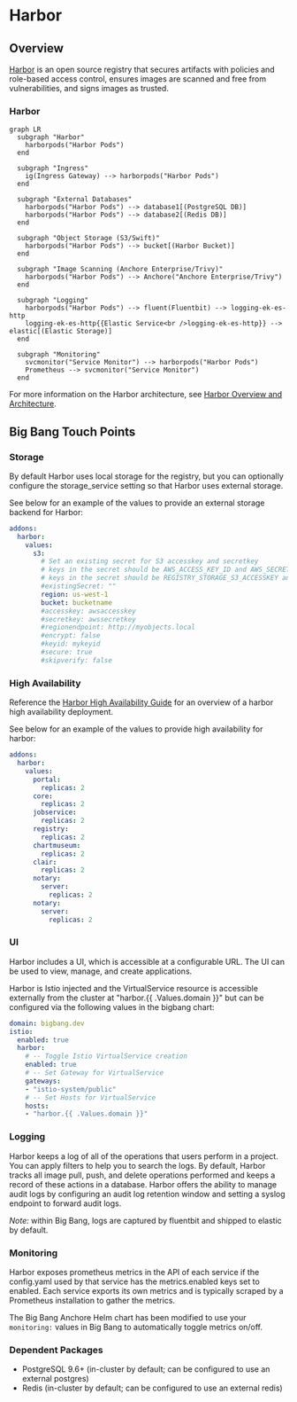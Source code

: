 # Harbor

## Overview

[Harbor](https://goharbor.io/) is an open source registry that secures artifacts with policies and role-based access control, ensures images are scanned and free from vulnerabilities, and signs images as trusted.

### Harbor

```mermaid
graph LR
  subgraph "Harbor"
    harborpods("Harbor Pods")
  end

  subgraph "Ingress"
    ig(Ingress Gateway) --> harborpods("Harbor Pods")
  end

  subgraph "External Databases"
    harborpods("Harbor Pods") --> database1[(PostgreSQL DB)]
    harborpods("Harbor Pods") --> database2[(Redis DB)]
  end

  subgraph "Object Storage (S3/Swift)"
    harborpods("Harbor Pods") --> bucket[(Harbor Bucket)]
  end

  subgraph "Image Scanning (Anchore Enterprise/Trivy)"
    harborpods("Harbor Pods") --> Anchore("Anchore Enterprise/Trivy")
  end

  subgraph "Logging"
    harborpods("Harbor Pods") --> fluent(Fluentbit) --> logging-ek-es-http
    logging-ek-es-http{{Elastic Service<br />logging-ek-es-http}} --> elastic[(Elastic Storage)]
  end

  subgraph "Monitoring"
    svcmonitor("Service Monitor") --> harborpods("Harbor Pods")
    Prometheus --> svcmonitor("Service Monitor")
  end
```

For more information on the Harbor architecture, see [Harbor Overview and Architecture](https://github.com/goharbor/harbor/wiki/Architecture-Overview-of-Harbor).

## Big Bang Touch Points

### Storage

By default Harbor uses local storage for the registry, but you can optionally configure the storage_service setting so that Harbor uses external storage.

See below for an example of the values to provide an external storage backend for Harbor:

```yaml
addons:
  harbor:
    values:
      s3:
        # Set an existing secret for S3 accesskey and secretkey
        # keys in the secret should be AWS_ACCESS_KEY_ID and AWS_SECRET_ACCESS_KEY for chartmuseum
        # keys in the secret should be REGISTRY_STORAGE_S3_ACCESSKEY and REGISTRY_STORAGE_S3_SECRETKEY for registry
        #existingSecret: ""
        region: us-west-1
        bucket: bucketname
        #accesskey: awsaccesskey
        #secretkey: awssecretkey
        #regionendpoint: http://myobjects.local
        #encrypt: false
        #keyid: mykeyid
        #secure: true
        #skipverify: false
```

### High Availability

Reference the [Harbor High Availability Guide](https://repo1.dso.mil/big-bang/apps/sandbox/harbor/-/blob/main/chart/docs/High%20Availability.md) for an overview of a harbor high availability deployment.

See below for an example of the values to provide high availability for harbor:

```yaml
addons:
  harbor:
    values:
      portal:
        replicas: 2
      core:
        replicas: 2
      jobservice:
        replicas: 2
      registry:
        replicas: 2  
      chartmuseum:
        replicas: 2
      clair:
        replicas: 2
      notary:
        server:
          replicas: 2  
      notary:
        server:
          replicas: 2    
```

### UI

Harbor includes a UI, which is accessible at a configurable URL. The UI can be used to view, manage, and create applications.

Harbor is Istio injected and the VirtualService resource is accessible externally from the cluster at "harbor.{{ .Values.domain }}" but can be configured via the following values in the bigbang chart:

```yaml
domain: bigbang.dev
istio:
  enabled: true
  harbor:
    # -- Toggle Istio VirtualService creation
    enabled: true
    # -- Set Gateway for VirtualService
    gateways:
    - "istio-system/public"
    # -- Set Hosts for VirtualService
    hosts:
    - "harbor.{{ .Values.domain }}"
```

### Logging

Harbor keeps a log of all of the operations that users perform in a project. You can apply filters to help you to search the logs. By default, Harbor tracks all image pull, push, and delete operations performed and keeps a record of these actions in a database. Harbor offers the ability to manage audit logs by configuring an audit log retention window and setting a syslog endpoint to forward audit logs.

_Note:_ within Big Bang, logs are captured by fluentbit and shipped to elastic by default.

### Monitoring

Harbor exposes prometheus metrics in the API of each service if the config.yaml used by that service has the metrics.enabled keys set to enabled. Each service exports its own metrics and is typically scraped by a Prometheus installation to gather the metrics.

The Big Bang Anchore Helm chart has been modified to use your `monitoring:` values in Big Bang to automatically toggle metrics on/off.

### Dependent Packages

- PostgreSQL 9.6+ (in-cluster by default; can be configured to use an external postgres)
- Redis (in-cluster by default; can be configured to use an external redis)
